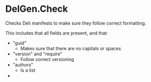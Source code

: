 # DelGen.Check

Checks Deli manifests to make sure they follow correct formatting.

This includes that all fields are present, and that:

- "guid"
  - Makes sure that there are no capitals or spaces
- "version" and "require"
  - Follow correct versioning
- "authors"
  - Is a list
- 